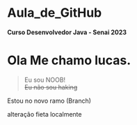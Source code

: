 # Aula_de_GitHub
__Curso Desenvolvedor Java - Senai 2023__

<html lang="en">
<head>
    <meta charset="UTF-8">
    <meta http-equiv="X-UA-Compatible" content="IE=edge">
    <meta name="viewport" content="width=device-width, initial-scale=1.0">
</head>
<body>
    <h1>Ola Me chamo lucas.</h1>
</body>
</html>

>Eu sou NOOB!<br>
~~Eu não sou haking~~

Estou no novo ramo (Branch)

alteração fieta localmente